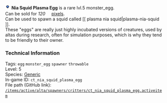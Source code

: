 ![ ](https://raw.githubusercontent.com/Ceterai/Enternia/main/items/active/alta/spawners/critters/ct_nia_squid_plasma_egg.png) **Nia Squid Plasma Egg** is a rare lvl.5 monster_egg.  
Can be sold for *120* <img src="https://starbounder.org/mediawiki/images/2/21/Pixel.png" width="12" height="16"/> [pixels](https://starbounder.org/Pixel).  
Can be used to spawn a squid called [[ plasma nia squid|plasma-nia-squid ]].  
These "eggs" are really just highly incubated versions of creatures, used by altas during research, often for simulation purposes, which is why they tend to be friendly to their owner.

### Technical Information

Tags: `egg` `monster_egg` `spawner` `throwable`  
Level: 5  
Species: [Generic](https://starbounder.org/Perfectly_Generic_Item)  
In-game ID: `ct_nia_squid_plasma_egg`  
File path (GitHub link): [`/items/active/alta/spawners/critters/ct_nia_squid_plasma_egg.activeitem`](https://github.com/Ceterai/Enternia/blob/main/items/active/alta/spawners/critters/ct_nia_squid_plasma_egg.activeitem)
